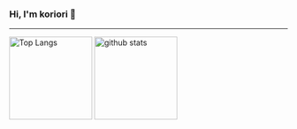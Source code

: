 ### Hi, I'm koriori 👋
---
<!--
**koriori-gg/koriori-gg** is a ✨ _special_ ✨ repository because its `README.md` (this file) appears on your GitHub profile.

Here are some ideas to get you started:

- 🔭 I’m currently working on ...
- 🌱 I’m currently learning ...
- 👯 I’m looking to collaborate on ...
- 🤔 I’m looking for help with ...
- 💬 Ask me about ...
- 📫 How to reach me: ...
- 😄 Pronouns: ...
- ⚡ Fun fact: ...
-->


<p align="left"> 
  <img alt="Top Langs" height="150px" src="https://github-readme-stats.vercel.app/api/top-langs/?username=koriori-gg&layout=compact&count_private=true&show_icons=true&theme=tokyonight" />
  <img alt="github stats" height="150px" src="https://github-readme-stats.vercel.app/api?username=koriori-gg&count_private=true&show_icons=true&show_icons=true&theme=tokyonight" />
</p>

<!--
[![trophy](https://github-profile-trophy.vercel.app/?username=koriori-gg&theme=onedark&column=7
)](https://github.com/ryo-ma/github-profile-trophy)
-->
